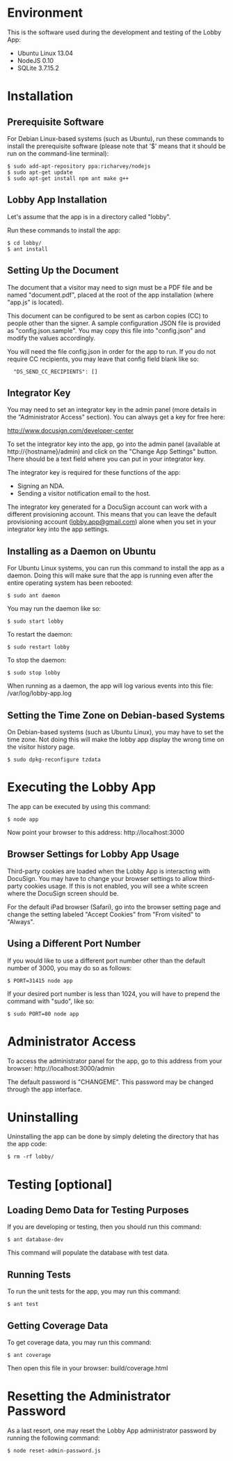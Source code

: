 Environment
===========

This is the software used during the development and testing of the Lobby App:

* Ubuntu Linux 13.04
* NodeJS 0.10
* SQLite 3.7.15.2

Installation
============

Prerequisite Software
---------------------

For Debian Linux-based systems (such as Ubuntu), run these commands to
install the prerequisite software (please note that '$' means that it
should be run on the command-line terminal):

```
$ sudo add-apt-repository ppa:richarvey/nodejs
$ sudo apt-get update
$ sudo apt-get install npm ant make g++
```

Lobby App Installation
----------------------

Let's assume that the app is in a directory called "lobby".

Run these commands to install the app:

```
$ cd lobby/
$ ant install
```

Setting Up the Document
-----------------------

The document that a visitor may need to sign must be a PDF file and be
named "document.pdf", placed at the root of the app installation (where
"app.js" is located).

This document can be configured to be sent as carbon copies (CC) to people
other than the signer. A sample configuration JSON file is provided as
"config.json.sample". You may copy this file into "config.json" and modify
the values accordingly.

You will need the file config.json in order for the app to run. If you do
not require CC recipients, you may leave that config field blank like so:

```
  "DS_SEND_CC_RECIPIENTS": []
```

Integrator Key
--------------

You may need to set an integrator key in the admin panel (more details in the
"Administrator Access" section). You can always get a key for free here:

http://www.docusign.com/developer-center

To set the integrator key into the app, go into the admin panel (available at
http://{hostname}/admin) and click on the "Change App Settings" button. There
should be a text field where you can put in your integrator key.

The integrator key is required for these functions of the app:

* Signing an NDA.
* Sending a visitor notification email to the host.

The integrator key generated for a DocuSign account can work with a different
provisioning account. This means that you can leave the default provisioning
account (lobby.app@gmail.com) alone when you set in your integrator key into
the app settings.

Installing as a Daemon on Ubuntu
--------------------------------

For Ubuntu Linux systems, you can run this command to install the app as a
daemon. Doing this will make sure that the app is running even after the
entire operating system has been rebooted:

```
$ sudo ant daemon
```

You may run the daemon like so:

```
$ sudo start lobby
```

To restart the daemon:

```
$ sudo restart lobby
```

To stop the daemon:

```
$ sudo stop lobby
```

When running as a daemon, the app will log various events into this file:
/var/log/lobby-app.log

Setting the Time Zone on Debian-based Systems
---------------------------------------------

On Debian-based systems (such as Ubuntu Linux), you may have to set the time
zone. Not doing this will make the lobby app display the wrong time on the
visitor history page.

```
$ sudo dpkg-reconfigure tzdata
```


Executing the Lobby App
=======================

The app can be executed by using this command:

```
$ node app
```

Now point your browser to this address: http://localhost:3000


Browser Settings for Lobby App Usage
------------------------------------

Third-party cookies are loaded when the Lobby App is interacting with DocuSign.
You may have to change your browser settings to allow third-party cookies
usage. If this is not enabled, you will see a white screen where the DocuSign
screen should be.

For the default iPad browser (Safari), go into the browser setting page and
change the setting labeled "Accept Cookies" from "From visited" to "Always".


Using a Different Port Number
-----------------------------

If you would like to use a different port number other than the default
number of 3000, you may do so as follows:

```
$ PORT=31415 node app
```

If your desired port number is less than 1024, you will have to prepend the
command with "sudo", like so:

```
$ sudo PORT=80 node app
```


Administrator Access
====================

To access the administrator panel for the app, go to this address from your
browser: http://localhost:3000/admin

The default password is "CHANGEME". This password may be changed through the
app interface.


Uninstalling
============

Uninstalling the app can be done by simply deleting the directory that has
the app code:

```
$ rm -rf lobby/
```


Testing [optional]
==================

Loading Demo Data for Testing Purposes
--------------------------------------

If you are developing or testing, then you should run this command:

```
$ ant database-dev
```

This command will populate the database with test data.

Running Tests
-------------

To run the unit tests for the app, you may run this command:

```
$ ant test
```

Getting Coverage Data
---------------------

To get coverage data, you may run this command:

```
$ ant coverage
```

Then open this file in your browser: build/coverage.html


Resetting the Administrator Password
====================================

As a last resort, one may reset the Lobby App administrator password by
running the following command:

```
$ node reset-admin-password.js
```

